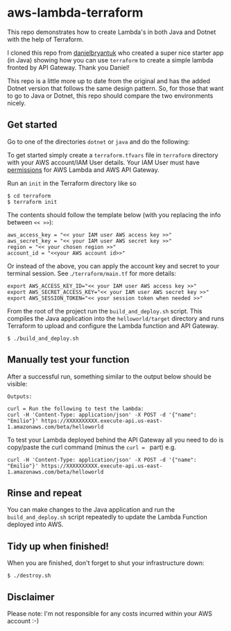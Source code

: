 # aws-lambda-terraform

This repo demonstrates how to create Lambda's in both Java and Dotnet with the help of Terraform. 

I cloned this repo from [danielbryantuk](https://github.com/danielbryantuk/aws-lambda-terraform-java-play) who created a super nice starter app (in Java) showing how you can use `terraform` to create a simple lambda fronted by API Gateway. Thank you Daniel!

This repo is a little more up to date from the original and has the added Dotnet version that follows the same design pattern. So, for those that want to go to Java or Dotnet, this repo should compare the two environments nicely.  

## Get started

Go to one of the directories `dotnet` or `java` and do the following:

To get started simply create a `terraform.tfvars` file in `terraform`
directory with your AWS account/IAM User details. Your IAM User must have
[permissions](http://docs.aws.amazon.com/IAM/latest/UserGuide/id_users_create.html)
for AWS Lambda and AWS API Gateway.

Run an `init` in the Terraform directory like so
```
$ cd terraform
$ terraform init
```

The contents should follow the template below (with you replacing the info
between `<< >>`):

```
aws_access_key = "<< your IAM user AWS access key >>"
aws_secret_key = "<< your IAM user AWS secret key >>"
region = "<< your chosen region >>"
account_id = "<<your AWS account id>>"

```

Or instead of the above, you can apply the account key and secret to your terminal session. See .`/terraform/main.tf` for more details:

```
export AWS_ACCESS_KEY_ID="<< your IAM user AWS access key >>"
export AWS_SECRET_ACCESS_KEY="<< your IAM user AWS secret key >>"
export AWS_SESSION_TOKEN="<< your session token when needed >>"
```

From the root of the project run the `build_and_deploy.sh` script.
This compiles the Java application into the `helloworld/target` directory
and runs Terraform to upload and configure the Lambda function and API Gateway.

```
$ ./build_and_deploy.sh
```

## Manually test your function

After a successful run, something similar to the output below should be visible:

```
Outputs:

curl = Run the following to test the lambda:
curl -H 'Content-Type: application/json' -X POST -d '{"name": "Emilio"}' https://XXXXXXXXXX.execute-api.us-east-1.amazonaws.com/beta/helloworld
```

To test your Lambda deployed behind the API Gateway all you need to do is
copy/paste the curl command (minus the `curl = ` part) e.g.

```
curl -H 'Content-Type: application/json' -X POST -d '{"name": "Emilio"}' https://XXXXXXXXXX.execute-api.us-east-1.amazonaws.com/beta/helloworld
```

## Rinse and repeat

You can make changes to the Java application and run the `build_and_deploy.sh`
script repeatedly to update the Lambda Function deployed into AWS.

## Tidy up when finished!

When you are finished, don't forget to shut your infrastructure down:

```
$ ./destroy.sh
```

## Disclaimer

Please note: I'm not responsible for any costs incurred within your AWS account :-)
